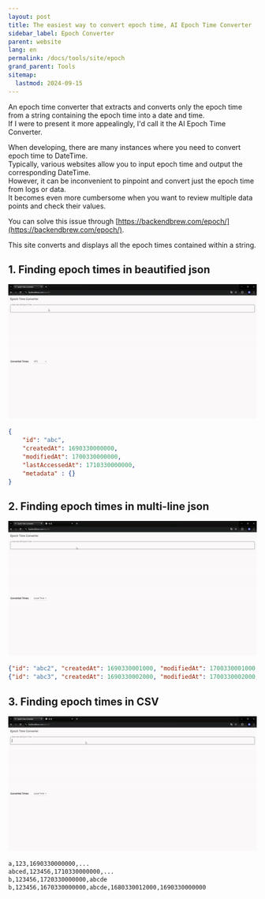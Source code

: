 ```yaml
---
layout: post
title: The easiest way to convert epoch time, AI Epoch Time Converter
sidebar_label: Epoch Converter
parent: website
lang: en
permalink: /docs/tools/site/epoch
grand_parent: Tools
sitemap:
  lastmod: 2024-09-15
---
```


An epoch time converter that extracts and converts only the epoch time from a string containing the epoch time into a date and time.  
If I were to present it more appealingly, I'd call it the AI Epoch Time Converter.

When developing, there are many instances where you need to convert epoch time to DateTime.   
Typically, various websites allow you to input epoch time and output the corresponding DateTime.  
However, it can be inconvenient to pinpoint and convert just the epoch time from logs or data.  
It becomes even more cumbersome when you want to review multiple data points and check their values.

You can solve this issue through [https://backendbrew.com/epoch/](https://backendbrew.com/epoch/).

This site converts and displays all the epoch times contained within a string.


## 1. Finding epoch times in beautified json

![beutified json epoch converter](/images/post/dev-tools/site/epoch/json1.gif)

 ```json
 {
     "id": "abc",
     "createdAt": 1690330000000,
     "modifiedAt": 1700330000000,
     "lastAccessedAt": 1710330000000,
     "metadata" : {}
 }
 ```

## 2. Finding epoch times in multi-line json

![multiline json epoch converter](/images/post/dev-tools/site/epoch/json2.gif)

 ```json
 {"id": "abc2", "createdAt": 1690330001000, "modifiedAt": 1700330001000, "lastAccessedAt": 1710330001000, "metadata" : {}}
 {"id": "abc3", "createdAt": 1690330002000, "modifiedAt": 1700330002000, "lastAccessedAt": 1710330002000, "metadata" : {}}
 ```


## 3. Finding epoch times in CSV

![csv epoch converter](/images/post/dev-tools/site/epoch/csv.gif)

 ```csv
 a,123,1690330000000,...
 abced,123456,1710330000000,...
 b,123456,1720330000000,abcde
 b,123456,1670330000000,abcde,1680330012000,1690330000000
 ```
